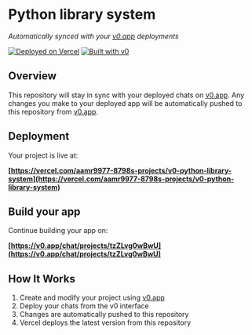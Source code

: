 # Python library system

*Automatically synced with your [v0.app](https://v0.app) deployments*

[![Deployed on Vercel](https://img.shields.io/badge/Deployed%20on-Vercel-black?style=for-the-badge&logo=vercel)](https://vercel.com/aamr9977-8798s-projects/v0-python-library-system)
[![Built with v0](https://img.shields.io/badge/Built%20with-v0.app-black?style=for-the-badge)](https://v0.app/chat/projects/tzZLvg0wBwU)

## Overview

This repository will stay in sync with your deployed chats on [v0.app](https://v0.app).
Any changes you make to your deployed app will be automatically pushed to this repository from [v0.app](https://v0.app).

## Deployment

Your project is live at:

**[https://vercel.com/aamr9977-8798s-projects/v0-python-library-system](https://vercel.com/aamr9977-8798s-projects/v0-python-library-system)**

## Build your app

Continue building your app on:

**[https://v0.app/chat/projects/tzZLvg0wBwU](https://v0.app/chat/projects/tzZLvg0wBwU)**

## How It Works

1. Create and modify your project using [v0.app](https://v0.app)
2. Deploy your chats from the v0 interface
3. Changes are automatically pushed to this repository
4. Vercel deploys the latest version from this repository
